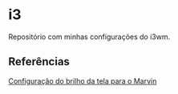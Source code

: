 # i3
Repositório com minhas configurações do i3wm.


## Referências
[Configuração do brilho da tela para o Marvin](https://www.reddit.com/r/i3wm/comments/8aorse/solution_volumebrightness_keys_unresponsive/)
